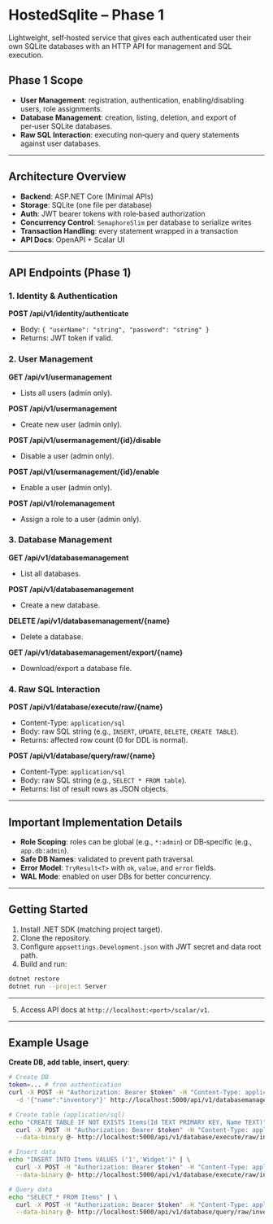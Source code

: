# HostedSqlite – Phase 1

Lightweight, self‑hosted service that gives each authenticated user their own SQLite databases with an HTTP API for management and SQL execution.

## Phase 1 Scope

- **User Management**: registration, authentication, enabling/disabling users, role assignments.
- **Database Management**: creation, listing, deletion, and export of per‑user SQLite databases.
- **Raw SQL Interaction**: executing non‑query and query statements against user databases.

---

## Architecture Overview

- **Backend**: ASP.NET Core (Minimal APIs)
- **Storage**: SQLite (one file per database)
- **Auth**: JWT bearer tokens with role‑based authorization
- **Concurrency Control**: `SemaphoreSlim` per database to serialize writes
- **Transaction Handling**: every statement wrapped in a transaction
- **API Docs**: OpenAPI + Scalar UI

---

## API Endpoints (Phase 1)

### 1. Identity & Authentication

**POST /api/v1/identity/authenticate**

- Body: `{ "userName": "string", "password": "string" }`
- Returns: JWT token if valid.

### 2. User Management

**GET /api/v1/usermanagement**

- Lists all users (admin only).

**POST /api/v1/usermanagement**

- Create new user (admin only).

**POST /api/v1/usermanagement/{id}/disable**

- Disable a user (admin only).

**POST /api/v1/usermanagement/{id}/enable**

- Enable a user (admin only).

**POST /api/v1/rolemanagement**

- Assign a role to a user (admin only).

### 3. Database Management

**GET /api/v1/databasemanagement**

- List all databases.

**POST /api/v1/databasemanagement**

- Create a new database.

**DELETE /api/v1/databasemanagement/{name}**

- Delete a database.

**GET /api/v1/databasemanagement/export/{name}**

- Download/export a database file.

### 4. Raw SQL Interaction

**POST /api/v1/database/execute/raw/{name}**
- Content-Type: `application/sql`
- Body: raw SQL string (e.g., `INSERT`, `UPDATE`, `DELETE`, `CREATE TABLE`).
- Returns: affected row count (0 for DDL is normal).

**POST /api/v1/database/query/raw/{name}**
- Content-Type: `application/sql`
- Body: raw SQL string (e.g., `SELECT * FROM table`).
- Returns: list of result rows as JSON objects.

---

## Important Implementation Details
- **Role Scoping**: roles can be global (e.g., `*:admin`) or DB‑specific (e.g., `app.db:admin`).
- **Safe DB Names**: validated to prevent path traversal.
- **Error Model**: `TryResult<T>` with `ok`, `value`, and `error` fields.
- **WAL Mode**: enabled on user DBs for better concurrency.

---

## Getting Started
1. Install .NET SDK (matching project target).
2. Clone the repository.
3. Configure `appsettings.Development.json` with JWT secret and data root path.
4. Build and run:
```bash
dotnet restore
dotnet run --project Server
```
---
5. Access API docs at `http://localhost:<port>/scalar/v1`.

---

## Example Usage
**Create DB, add table, insert, query**:
```bash
# Create DB
token=... # from authentication
curl -X POST -H "Authorization: Bearer $token" -H "Content-Type: application/json" \
  -d '{"name":"inventory"}' http://localhost:5000/api/v1/databasemanagement

# Create table (application/sql)
echo "CREATE TABLE IF NOT EXISTS Items(Id TEXT PRIMARY KEY, Name TEXT)" | \
  curl -X POST -H "Authorization: Bearer $token" -H "Content-Type: application/sql" \
  --data-binary @- http://localhost:5000/api/v1/database/execute/raw/inventory

# Insert data
echo "INSERT INTO Items VALUES ('1','Widget')" | \
  curl -X POST -H "Authorization: Bearer $token" -H "Content-Type: application/sql" \
  --data-binary @- http://localhost:5000/api/v1/database/execute/raw/inventory

# Query data
echo "SELECT * FROM Items" | \
  curl -X POST -H "Authorization: Bearer $token" -H "Content-Type: application/sql" \
  --data-binary @- http://localhost:5000/api/v1/database/query/raw/inventory
```
